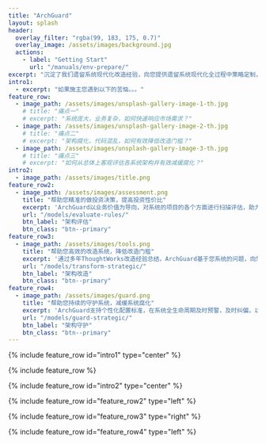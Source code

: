 ```yaml
---
title: "ArchGuard"
layout: splash
header:
  overlay_filter: "rgba(99, 183, 175, 0.7)"
  overlay_image: /assets/images/background.jpg
  actions:
    - label: "Getting Start"
      url: "/manuals/env-prepare/"
excerpt: "沉淀了我们遗留系统现代化改造经验，向您提供遗留系统现代化全过程中策略定制，改造工具，以及演进架构的帮助"
intro1: 
  - excerpt: "如果施主您遇到以下的苦恼。。。"
feature_row:
  - image_path: /assets/images/unsplash-gallery-image-1-th.jpg
    # title: "痛点一"
    # excerpt: "系统庞大，业务复杂，如何快速响应市场需求？"
  - image_path: /assets/images/unsplash-gallery-image-2-th.jpg
    # title: "痛点二"
    # excerpt: "架构腐化，代码混乱，如何有效降低改造门槛？"
  - image_path: /assets/images/unsplash-gallery-image-3-th.jpg
    # title: "痛点三"
    # excerpt: "如何从总体上客观评估各系统架构并有效减缓腐化？"
intro2: 
  - image_path: /assets/images/title.png
feature_row2:
  - image_path: /assets/images/assessment.png
    title: "帮助您精准的做投资决策，提高投资性价比"
    excerpt: 'ArchGuard以业务价值为导向，对系统的项目的各个方面进行扫描评估，助力用户找到系统存在的薄弱环节'
    url: "/models/evaluate-rules/"
    btn_label: "架构评估"
    btn_class: "btn--primary"
feature_row3:
  - image_path: /assets/images/tools.png
    title: "帮助您高效的改造系统，降低改造门槛"
    excerpt: '通过多年ThoughtWorks改造经验总结，ArchGuard基于您系统的问题，向您推荐最适合的改造工具（自研/三方），自动，高效，安全的进行改造'
    url: "/models/transform-strategic/"
    btn_label: "架构改造"
    btn_class: "btn--primary"
feature_row4:
  - image_path: /assets/images/guard.png
    title: "帮助您持续的守护系统，减缓系统腐化"
    excerpt: 'ArchGuard支持个性化配置标准，在系统全生命周期及时预警，及时纠偏，以减缓系统腐化'
    url: "/models/guard-strategic/"
    btn_label: "架构守护"
    btn_class: "btn--primary"
---
```


{% include feature_row id="intro1" type="center" %}

{% include feature_row %}

{% include feature_row id="intro2" type="center" %}

{% include feature_row id="feature_row2" type="left" %}

{% include feature_row id="feature_row3" type="right" %}

{% include feature_row id="feature_row4" type="left" %}